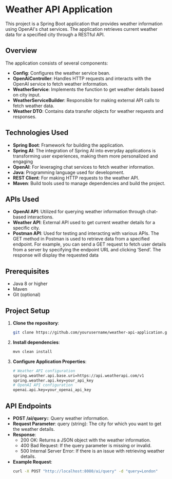 # Weather API Application

This project is a Spring Boot application that provides weather information using OpenAI's chat services. The application retrieves current weather data for a specified city through a RESTful API.

## Overview

The application consists of several components:

- **Config**: Configures the weather service bean.
- **OpenAiController**: Handles HTTP requests and interacts with the OpenAI service to fetch weather information.
- **WeatherService**: Implements the function to get weather details based on city input.
- **WeatherServiceBuilder**: Responsible for making external API calls to fetch weather data.
- **Weather DTO**: Contains data transfer objects for weather requests and responses.

## Technologies Used

- **Spring Boot**: Framework for building the application.
- **Spring AI**: The integration of Spring AI into everyday applications is transforming user experiences, making them more personalized and engaging
- **OpenAI**: For leveraging chat services to fetch weather information.
- **Java**: Programming language used for development.
- **REST Client**: For making HTTP requests to the weather API.
- **Maven**: Build tools used to manage dependencies and build the project.

## APIs Used

- **OpenAI API**: Utilized for querying weather information through chat-based interactions.
- **Weather API**: External API used to get current weather details for a specific city.
- **Postman API**: Used for testing and interacting with various APIs. The GET method in Postman is used to retrieve data from a specified endpoint. For example, you can send a GET request to fetch user details from a server by specifying the endpoint URL and clicking   ‘Send’. The response will display the requested data

## Prerequisites

- Java 8 or higher
- Maven
- Git (optional)

## Project Setup

1. **Clone the repository**:
    ```sh
    git clone https://github.com/yourusername/weather-api-application.git
    ```

2. **Install dependencies**:
    ```sh
    mvn clean install
    ```
    
3. **Configure Application Properties**:
    ```sh
   # Weather API configuration
   spring.weather.api.base.uri=https://api.weatherapi.com/v1
   spring.weather.api.key=your_api_key
   # OpenAI API configuration
   openai.api.key=your_openai_api_key
   ```
    
## API Endpoints

- **POST /ai/query:**: Query weather information.
- **Request Parameter**: query (string): The city for which you want to get the weather details.
- **Response**:
    - 200 OK: Returns a JSON object with the weather information.
    - 400 Bad Request: If the query parameter is missing or invalid.
    - 500 Internal Server Error: If there is an issue with retrieving weather details.
- **Example Request**:
     ```sh
    curl -X POST "http://localhost:8080/ai/query" -d "query=London"
    ```
